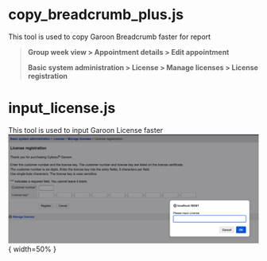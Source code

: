 # copy_breadcrumb_plus.js
This tool is used to copy Garoon Breadcrumb faster for report
> **Group week view > Appointment details > Edit appointment**
>
> **Basic system administration > License > Manage licenses > License registration**

# input_license.js
This tool is used to input Garoon License faster
![copy_breadcrumb_plus](copy_breadcrumb_plus.png){ width=50% }